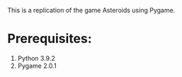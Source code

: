 This is a replication of the game Asteroids using Pygame.

# Prerequisites:

1. Python 3.9.2
2. Pygame 2.0.1
